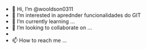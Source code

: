 - 👋 Hi, I’m @wooldson0311
- 👀 I’m interested in  aprednder funcionalidades do GIT
- 🌱 I’m currently learning ...
- 💞️ I’m looking to collaborate on ...
- 
- 📫 How to reach me ...

<!---
wooldson0311/wooldson0311 is a ✨ special ✨ repository because its `README.md` (this file) appears on your GitHub profile.
You can click the Preview link to take a look at your changes.
--->
